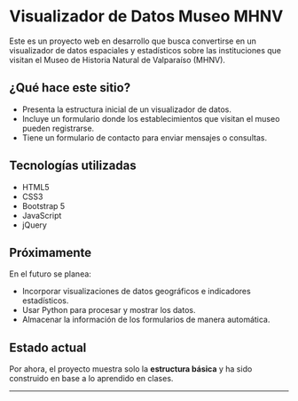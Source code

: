 # Visualizador de Datos Museo MHNV

Este es un proyecto web en desarrollo que busca convertirse en un visualizador de datos espaciales y estadísticos sobre las instituciones que visitan el Museo de Historia Natural de Valparaíso (MHNV).

## ¿Qué hace este sitio?

- Presenta la estructura inicial de un visualizador de datos.
- Incluye un formulario donde los establecimientos que visitan el museo pueden registrarse.
- Tiene un formulario de contacto para enviar mensajes o consultas.

## Tecnologías utilizadas

- HTML5
- CSS3
- Bootstrap 5
- JavaScript
- jQuery

## Próximamente

En el futuro se planea:

- Incorporar visualizaciones de datos geográficos e indicadores estadísticos.
- Usar Python para procesar y mostrar los datos.
- Almacenar la información de los formularios de manera automática.

## Estado actual

Por ahora, el proyecto muestra solo la **estructura básica** y ha sido construido en base a lo aprendido en clases.

---

